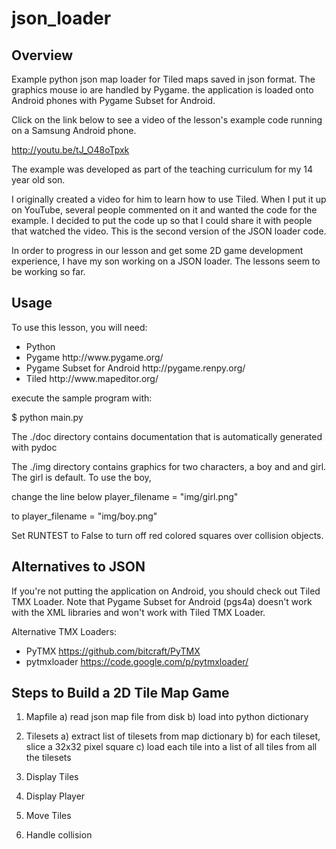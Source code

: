 json_loader
===========

Overview
--------
Example python json map loader for Tiled maps saved in json format.  The graphics mouse io are handled by Pygame.  the application is loaded onto Android phones with Pygame Subset for Android.

Click on the link below to see a video of the lesson's example code running on a Samsung Android phone.

http://youtu.be/tJ_O48oTpxk

The example was developed as part of the teaching curriculum for my 14 year old son.  

I originally created a video for him to learn how to use Tiled.  When I put it up on YouTube, several people commented on it and wanted the code for the example.  I decided to put the code up so that I could share it with people that watched the video.  This is the second version of the JSON loader code.  

In order to progress in our lesson and get some 2D game development experience, I have my son working on a JSON loader.  The lessons seem to be working so far.


Usage
-----

To use this lesson, you will need:
<ul>
 <li> Python
 <li> Pygame http://www.pygame.org/
 <li> Pygame Subset for Android http://pygame.renpy.org/
 <li> Tiled http://www.mapeditor.org/
</ul>


execute the sample program with:

 $ python main.py

The ./doc directory contains documentation that is automatically generated with pydoc

The ./img directory contains graphics for two characters, a boy and and girl.  The girl is default.  To use the boy,

change the line below 
  player_filename = "img/girl.png"

to
 player_filename = "img/boy.png"

Set RUNTEST to False to turn off red colored squares over collision
objects.



Alternatives to JSON
--------------------
If you're not putting the application on Android, you should check out Tiled TMX Loader.  Note that Pygame Subset for Android (pgs4a) doesn't work with the XML libraries and won't work with Tiled TMX Loader.  

Alternative TMX Loaders:
  - PyTMX https://github.com/bitcraft/PyTMX
  - pytmxloader https://code.google.com/p/pytmxloader/


Steps to Build a 2D Tile Map Game
---------------------------------
   1) Mapfile
      a) read json map file from disk
      b) load into python dictionary

   2) Tilesets
      a) extract list of tilesets from map dictionary
      b) for each tileset, slice a 32x32 pixel square
      c) load each tile into a list of all tiles from all the tilesets

   3) Display Tiles
   4) Display Player
   5) Move Tiles
   5) Handle collision
